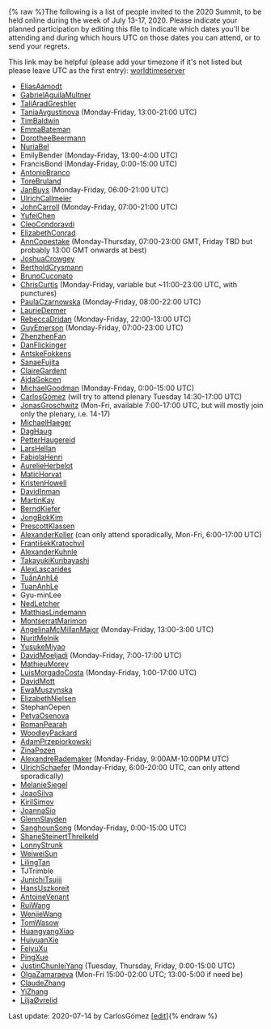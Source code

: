 {% raw %}The following is a list of people invited to the 2020 Summit, to be held
online during the week of July 13-17, 2020. Please indicate your planned
participation by editing this file to indicate which dates you'll be
attending and during which hours UTC on those dates you can attend, or
to send your regrets.

This link may be helpful (please add your timezone if it's not listed
but please leave UTC as the first entry):
[worldtimeserver](https://www.worldtimeserver.com/meeting-planner-times.aspx?&L0=UTC&Day=13&Mon=7&Y=2020&L1=US-WA&L2=SG&L3=BR-RJ&L4=&L5=&L6=&L7=)

- [EliasAamodt](/EliasAamodt)
- [GabrielAguilaMultner](/GabrielAguilaMultner)
- [TaliAradGreshler](https://delph-in.github.io/docs/garage/TaliAradGreshler)
- [TaniaAvgustinova](https://delph-in.github.io/docs/garage/TaniaAvgustinova) (Monday-Friday, 13:00-21:00
UTC)
- [TimBaldwin](https://delph-in.github.io/docs/garage/TimBaldwin)
- [EmmaBateman](https://delph-in.github.io/docs/garage/EmmaBateman)
- [DorotheeBeermann](/DorotheeBeermann)
- [NuriaBel](/NuriaBel)
- EmilyBender (Monday-Friday, 13:00-4:00 UTC)
- FrancisBond (Monday-Friday, 0:00-15:00 UTC)
- [AntonioBranco](https://delph-in.github.io/docs/garage/AntonioBranco)
- [ToreBruland](/ToreBruland)
- [JanBuys](https://delph-in.github.io/docs/garage/JanBuys) (Monday-Friday, 06:00-21:00 UTC)
- [UlrichCallmeier](/UlrichCallmeier)
- [JohnCarroll](https://delph-in.github.io/docs/garage/JohnCarroll) (Monday-Friday, 07:00-21:00 UTC)
- [YufeiChen](/YufeiChen)
- [CleoCondoravdi](/CleoCondoravdi)
- [ElizabethConrad](/ElizabethConrad)
- [AnnCopestake](https://delph-in.github.io/docs/garage/AnnCopestake) (Monday-Thursday, 07:00-23:00 GMT,
Friday TBD but probably 13:00 GMT onwards at best)
- [JoshuaCrowgey](https://delph-in.github.io/docs/garage/JoshuaCrowgey)
- [BertholdCrysmann](https://delph-in.github.io/docs/garage/BertholdCrysmann)
- [BrunoCuconato](/BrunoCuconato)
- [ChrisCurtis](https://delph-in.github.io/docs/garage/ChrisCurtis) (Monday-Friday, variable but
\~11:00-23:00 UTC, with punctures)
- [PaulaCzarnowska](/PaulaCzarnowska) (Monday-Friday, 08:00-22:00 UTC)
- [LaurieDermer](/LaurieDermer)
- [RebeccaDridan](https://delph-in.github.io/docs/garage/RebeccaDridan) (Monday-Friday, 22:00-13:00 UTC)
- [GuyEmerson](https://delph-in.github.io/docs/garage/GuyEmerson) (Monday-Friday, 07:00-23:00 UTC)
- [ZhenzhenFan](/ZhenzhenFan)
- [DanFlickinger](https://delph-in.github.io/docs/garage/DanFlickinger)
- [AntskeFokkens](https://delph-in.github.io/docs/garage/AntskeFokkens)
- [SanaeFujita](/SanaeFujita)
- [ClaireGardent](/ClaireGardent)
- [AjdaGokcen](/AjdaGokcen)
- [MichaelGoodman](https://delph-in.github.io/docs/garage/MichaelGoodman) (Monday-Friday, 0:00-15:00 UTC)
- [CarlosGómez](/CarlosG%C3%B3mez) (will try to attend plenary Tuesday
14:30-17:00 UTC)
- [JonasGroschwitz](/JonasGroschwitz) (Mon-Fri, available 7:00-17:00
UTC, but will mostly join only the plenary, i.e. 14-17)
- [MichaelHaeger](/MichaelHaeger)
- [DagHaug](/DagHaug)
- [PetterHaugereid](https://delph-in.github.io/docs/garage/PetterHaugereid)
- [LarsHellan](/LarsHellan)
- [FabiolaHenri](/FabiolaHenri)
- [AurelieHerbelot](/AurelieHerbelot)
- [MaticHorvat](/MaticHorvat)
- [KristenHowell](/KristenHowell)
- [DavidInman](/DavidInman)
- [MartinKay](/MartinKay)
- [BerndKiefer](https://delph-in.github.io/docs/garage/BerndKiefer)
- [JongBokKim](https://delph-in.github.io/docs/garage/JongBokKim)
- [PrescottKlassen](/PrescottKlassen)
- [AlexanderKoller](https://delph-in.github.io/docs/garage/AlexanderKoller) (can only attend sporadically,
Mon-Fri, 6:00-17:00 UTC)
- [FrantišekKratochvíl](/Franti%C5%A1ekKratochv%C3%ADl)
- [AlexanderKuhnle](/AlexanderKuhnle)
- [TakayukiKuribayashi](/TakayukiKuribayashi)
- [AlexLascarides](https://delph-in.github.io/docs/garage/AlexLascarides)
- [TuấnAnhLê](/Tu%E1%BA%A5nAnhL%C3%AA)
- [TuanAnhLe](https://delph-in.github.io/docs/garage/TuanAnhLe)
- Gyu-minLee
- [NedLetcher](https://delph-in.github.io/docs/garage/NedLetcher)
- [MatthiasLindemann](/MatthiasLindemann)
- [MontserratMarimon](/MontserratMarimon)
- [AngelinaMcMillanMajor](/AngelinaMcMillanMajor) (Monday-Friday,
13:00-3:00 UTC)
- [NuritMelnik](https://delph-in.github.io/docs/garage/NuritMelnik)
- [YusukeMiyao](/YusukeMiyao)
- [DavidMoeljadi](https://delph-in.github.io/docs/garage/DavidMoeljadi) (Monday-Friday, 7:00-17:00 UTC)
- [MathieuMorey](/MathieuMorey)
- [LuisMorgadoCosta](https://delph-in.github.io/docs/garage/LuisMorgadoCosta) (Monday-Friday, 1:00-17:00 UTC)
- [DavidMott](https://delph-in.github.io/docs/garage/DavidMott)
- [EwaMuszynska](/EwaMuszynska)
- [ElizabethNielsen](/ElizabethNielsen)
- StephanOepen
- [PetyaOsenova](https://delph-in.github.io/docs/garage/PetyaOsenova)
- [RomanPearah](/RomanPearah)
- [WoodleyPackard](/WoodleyPackard)
- [AdamPrzepiorkowski](/AdamPrzepiorkowski)
- [ZinaPozen](https://delph-in.github.io/docs/garage/ZinaPozen)
- [AlexandreRademaker](https://delph-in.github.io/docs/garage/AlexandreRademaker) (Monday-Friday,
9:00AM-10:00PM UTC)
- [UlrichSchaefer](https://delph-in.github.io/docs/garage/UlrichSchaefer) (Monday-Friday, 6:00-20:00 UTC, can
only attend sporadically)
- [MelanieSiegel](/MelanieSiegel)
- [JoaoSilva](https://delph-in.github.io/docs/garage/JoaoSilva)
- [KirilSimov](/KirilSimov)
- [JoannaSio](/JoannaSio)
- [GlennSlayden](https://delph-in.github.io/docs/garage/GlennSlayden)
- [SanghounSong](https://delph-in.github.io/docs/garage/SanghounSong) (Monday-Friday, 0:00-15:00 UTC)
- [ShaneSteinertThrelkeld](/ShaneSteinertThrelkeld)
- [LonnyStrunk](/LonnyStrunk)
- [WeiweiSun](https://delph-in.github.io/docs/garage/WeiweiSun)
- [LilingTan](https://delph-in.github.io/docs/garage/LilingTan)
- TJTrimble
- [JunichiTsujii](/JunichiTsujii)
- [HansUszkoreit](https://delph-in.github.io/docs/garage/HansUszkoreit)
- [AntoineVenant](/AntoineVenant)
- [RuiWang](/RuiWang)
- [WenjieWang](https://delph-in.github.io/docs/garage/WenjieWang)
- [TomWasow](/TomWasow)
- [HuangyangXiao](/HuangyangXiao)
- [HuiyuanXie](/HuiyuanXie)
- [FeiyuXu](https://delph-in.github.io/docs/garage/FeiyuXu)
- [PingXue](/PingXue)
- [JustinChunleiYang](https://delph-in.github.io/docs/garage/JustinChunleiYang) (Tuesday, Thursday, Friday,
0:00-15:00 UTC)
- [OlgaZamaraeva](https://delph-in.github.io/docs/garage/OlgaZamaraeva) (Mon-Fri 15:00-02:00 UTC; 13:00-5:00
if need be)
- [ClaudeZhang](/ClaudeZhang)
- [YiZhang](https://delph-in.github.io/docs/garage/YiZhang)
- [LiljaØvrelid](/Lilja%C3%98vrelid)

Last update: 2020-07-14 by CarlosGómez [[edit](https://github.com/delph-in/docs/wiki/VirtualParticipants/_edit)]{% endraw %}